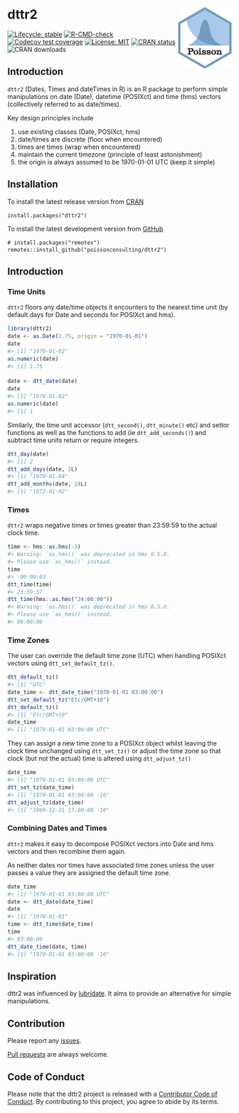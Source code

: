 
<!-- README.md is generated from README.Rmd. Please edit that file -->

# dttr2 <img src="man/figures/logo.png" style="float: right;" />

<!-- badges: start -->

[![Lifecycle:
stable](https://img.shields.io/badge/lifecycle-stable-brightgreen.svg)](https://lifecycle.r-lib.org/articles/stages.html#stable)
[![R-CMD-check](https://github.com/poissonconsulting/dttr2/workflows/R-CMD-check/badge.svg)](https://github.com/poissonconsulting/dttr2/actions)
[![Codecov test
coverage](https://codecov.io/gh/poissonconsulting/dttr2/branch/main/graph/badge.svg)](https://codecov.io/gh/poissonconsulting/dttr2?branch=main)
[![License:
MIT](https://img.shields.io/badge/License-MIT-green.svg)](https://opensource.org/licenses/MIT)
[![CRAN
status](https://www.r-pkg.org/badges/version/dttr2)](https://cran.r-project.org/package=dttr2)
![CRAN downloads](http://cranlogs.r-pkg.org/badges/dttr2)
<!-- badges: end -->

## Introduction

`dttr2` (Dates, Times and dateTimes in R) is an R package to perform
simple manipulations on date (Date), datetime (POSIXct) and time (hms)
vectors (collectively referred to as date/times).

Key design principles include

1.  use existing classes (Date, POSIXct, hms)
2.  date/times are discrete (floor when encountered)
3.  times are times (wrap when encountered)
4.  maintain the current timezone (principle of least astonishment)
5.  the origin is always assumed to be 1970-01-01 UTC (keep it simple)

## Installation

To install the latest release version from
[CRAN](https://cran.r-project.org/package=dttr2)

    install.packages("dttr2")

To install the latest development version from
[GitHub](https://github.com/poissonconsulting/dttr2)

    # install.packages("remotes")
    remotes::install_github("poissonconsulting/dttr2")

## Introduction

### Time Units

`dttr2` floors any date/time objects it encounters to the nearest time
unit (by default days for Date and seconds for POSIXct and hms).

``` r
library(dttr2)
date <- as.Date(1.75, origin = "1970-01-01")
date
#> [1] "1970-01-02"
as.numeric(date)
#> [1] 1.75

date <- dtt_date(date)
date
#> [1] "1970-01-02"
as.numeric(date)
#> [1] 1
```

Similarly, the time unit accessor (`dtt_second()`, `dtt_minute()` etc)
and settor functions as well as the functions to add (ie
`dtt_add_seconds()`) and subtract time units return or require integers.

``` r
dtt_day(date)
#> [1] 2
dtt_add_days(date, 2L)
#> [1] "1970-01-04"
dtt_add_months(date, 24L)
#> [1] "1972-01-02"
```

### Times

`dttr2` wraps negative times or times greater than 23:59:59 to the
actual clock time.

``` r
time <- hms::as.hms(-3)
#> Warning: `as.hms()` was deprecated in hms 0.5.0.
#> Please use `as_hms()` instead.
time
#> -00:00:03
dtt_time(time)
#> 23:59:57
dtt_time(hms::as.hms("24:00:00"))
#> Warning: `as.hms()` was deprecated in hms 0.5.0.
#> Please use `as_hms()` instead.
#> 00:00:00
```

### Time Zones

The user can override the default time zone (UTC) when handling POSIXct
vectors using `dtt_set_default_tz()`.

``` r
dtt_default_tz()
#> [1] "UTC"
date_time <- dtt_date_time("1970-01-01 03:00:00")
dtt_set_default_tz("Etc/GMT+10")
dtt_default_tz()
#> [1] "Etc/GMT+10"
date_time
#> [1] "1970-01-01 03:00:00 UTC"
```

They can assign a new time zone to a POSIXct object whilst leaving the
clock time unchanged using `dtt_set_tz()` or adjust the time zone so
that clock (but not the actual) time is altered using `dtt_adjust_tz()`

``` r
date_time
#> [1] "1970-01-01 03:00:00 UTC"
dtt_set_tz(date_time)
#> [1] "1970-01-01 03:00:00 -10"
dtt_adjust_tz(date_time)
#> [1] "1969-12-31 17:00:00 -10"
```

### Combining Dates and Times

`dttr2` makes it easy to decompose POSIXct vectors into Date and hms
vectors and then recombine them again.

As neither dates nor times have associated time zones unless the user
passes a value they are assigned the default time zone.

``` r
date_time
#> [1] "1970-01-01 03:00:00 UTC"
date <- dtt_date(date_time)
date
#> [1] "1970-01-01"
time <- dtt_time(date_time)
time
#> 03:00:00
dtt_date_time(date, time)
#> [1] "1970-01-01 03:00:00 -10"
```

## Inspiration

dttr2 was influenced by [lubridate](https://lubridate.tidyverse.org). It
aims to provide an alternative for simple manipulations.

## Contribution

Please report any
[issues](https://github.com/poissonconsulting/dttr2/issues).

[Pull requests](https://github.com/poissonconsulting/dttr2/pulls) are
always welcome.

## Code of Conduct

Please note that the dttr2 project is released with a [Contributor Code
of
Conduct](https://contributor-covenant.org/version/2/0/CODE_OF_CONDUCT.html).
By contributing to this project, you agree to abide by its terms.
